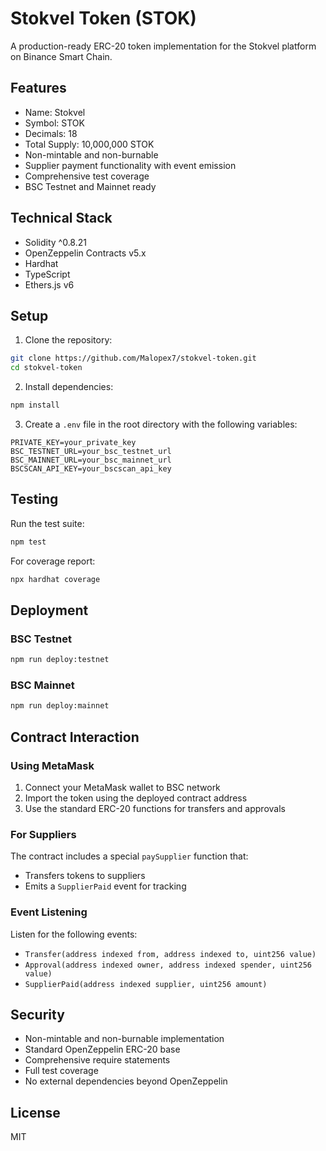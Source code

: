 # Stokvel Token (STOK)

A production-ready ERC-20 token implementation for the Stokvel platform on Binance Smart Chain.

## Features

- Name: Stokvel
- Symbol: STOK
- Decimals: 18
- Total Supply: 10,000,000 STOK
- Non-mintable and non-burnable
- Supplier payment functionality with event emission
- Comprehensive test coverage
- BSC Testnet and Mainnet ready

## Technical Stack

- Solidity ^0.8.21
- OpenZeppelin Contracts v5.x
- Hardhat
- TypeScript
- Ethers.js v6

## Setup

1. Clone the repository:
```bash
git clone https://github.com/Malopex7/stokvel-token.git
cd stokvel-token
```

2. Install dependencies:
```bash
npm install
```

3. Create a `.env` file in the root directory with the following variables:
```env
PRIVATE_KEY=your_private_key
BSC_TESTNET_URL=your_bsc_testnet_url
BSC_MAINNET_URL=your_bsc_mainnet_url
BSCSCAN_API_KEY=your_bscscan_api_key
```

## Testing

Run the test suite:
```bash
npm test
```

For coverage report:
```bash
npx hardhat coverage
```

## Deployment

### BSC Testnet
```bash
npm run deploy:testnet
```

### BSC Mainnet
```bash
npm run deploy:mainnet
```

## Contract Interaction

### Using MetaMask
1. Connect your MetaMask wallet to BSC network
2. Import the token using the deployed contract address
3. Use the standard ERC-20 functions for transfers and approvals

### For Suppliers
The contract includes a special `paySupplier` function that:
- Transfers tokens to suppliers
- Emits a `SupplierPaid` event for tracking

### Event Listening
Listen for the following events:
- `Transfer(address indexed from, address indexed to, uint256 value)`
- `Approval(address indexed owner, address indexed spender, uint256 value)`
- `SupplierPaid(address indexed supplier, uint256 amount)`

## Security

- Non-mintable and non-burnable implementation
- Standard OpenZeppelin ERC-20 base
- Comprehensive require statements
- Full test coverage
- No external dependencies beyond OpenZeppelin

## License

MIT